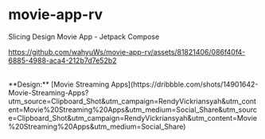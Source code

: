 # movie-app-rv
Slicing Design Movie App - Jetpack Compose

https://github.com/wahyuWs/movie-app-rv/assets/81821406/086f40f4-6885-4988-aca4-212b7d7e52b2

<br>
**Design:** [Movie Streaming Apps](https://dribbble.com/shots/14901642-Movie-Streaming-Apps?utm_source=Clipboard_Shot&utm_campaign=RendyVickriansyah&utm_content=Movie%20Streaming%20Apps&utm_medium=Social_Share&utm_source=Clipboard_Shot&utm_campaign=RendyVickriansyah&utm_content=Movie%20Streaming%20Apps&utm_medium=Social_Share)
